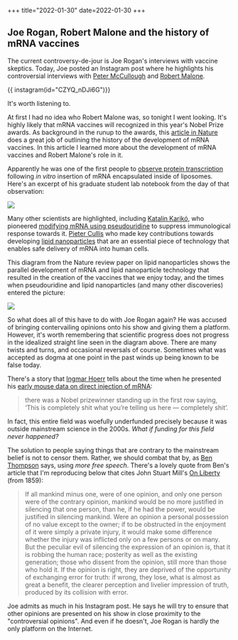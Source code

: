 +++
title="2022-01-30"
date=2022-01-30
+++

## Joe Rogan, Robert Malone and the history of mRNA vaccines

The current controversy-de-jour is Joe Rogan's interviews with vaccine
skeptics. Today, Joe posted an Instagram post where he highlights his
controversial interviews with [Peter
McCullough](https://scholar.google.com/citations?hl=en&user=LzqEaOkAAAAJ) and
[Robert Malone](https://scholar.google.com/citations?hl=en&user=Jf1bApYAAAAJ). 

{{ instagram(id="CZYQ_nDJi6G")}}

It's worth listening to.

At first I had no idea who Robert Malone was, so tonight I went looking.
It's highly likely that mRNA vaccines will recognized in this year's Nobel
Prize awards. As background in the runup to the awards, this [article in
Nature](https://www.nature.com/articles/d41586-021-02483-w) does a great job
of outlining the history of the development of mRNA vaccines. In this article
I learned more about the development of mRNA vaccines and Robert Malone's 
role in it.

Apparently he was one of the first people to [observe protein
transcription](https://www.pnas.org/content/pnas/86/16/6077.full.pdf)
following _in vitro_ insertion of mRNA encapsulated inside of liposomes.
Here's an excerpt of his graduate student lab notebook from the day of that
observation: 

![](2022-01-30/2022-01-30-22-25-42.png)

Many other scientists are highlighted, including [Katalin
Karikó](https://scholar.google.com/citations?user=PS_CX0AAAAAJ&hl=en), who
pioneered [modifying mRNA using
pseudouridine](https://www.sciencedirect.com/science/article/pii/S1074761305002116)
to suppress immunological response towards it. [Pieter
Cullis](https://scholar.google.com/citations?user=ANV63uwAAAAJ&hl=en) who made
key contributions towards developing [lipid
nanoparticles](https://www.nature.com/articles/s41578-021-00358-0) that are an
essential piece of technology that enables safe delivery of mRNA into human
cells. 

This diagram from the Nature review paper on lipid nanoparticles shows the
parallel development of mRNA and lipid nanoparticle technology that resulted
in the creation of the vaccines that we enjoy today, and the times when
pseudouridine and lipid nanoparticles (and many other discoveries) entered the
picture:

![](2022-01-30/2022-01-30-22-46-47.png)

So what does all of this have to do with Joe Rogan again? He was accused of
bringing contervailing opinions onto his show and giving them a platform.
However, it's worth remembering that scientific progress does not progress in
the idealized straight line seen in the diagram above. There are many twists
and turns, and occasional reversals of course. Sometimes what was accepted as
dogma at one point in the past winds up being known to be false today.

There's a story that [Ingmar
Hoerr](https://www.researchgate.net/profile/Ingmar-Hoerr) tells about the time
when he presented his [early mouse data on direct injection of
mRNA](https://onlinelibrary.wiley.com/doi/abs/10.1002/1521-4141(200001)30:1%3C1::AID-IMMU1%3E3.0.CO;2-%23):

> there was a Nobel prizewinner standing up in the first row saying, ‘This is
> completely shit what you’re telling us here — completely shit’.

In fact, this entire field was woefully underfunded precisely because it was
outside mainstream science in the 2000s. _What if funding for this field never 
happened?_ 

The solution to people saying things that are contrary to the mainstream
belief is not to censor them. Rather, we should combat that by, as [Ben
Thompson](https://stratechery.com/2019/tech-and-liberty/) says, using _more
free speech_. There's a lovely quote from Ben's article that I'm reproducing
below that cites John Stuart Mill's [On
Liberty](https://www.gutenberg.org/files/34901/34901-h/34901-h.htm) (from
1859):

> If all mankind minus one, were of one opinion, and only one person were of
> the contrary opinion, mankind would be no more justified in silencing that
> one person, than he, if he had the power, would be justified in silencing
> mankind. Were an opinion a personal possession of no value except to the
> owner; if to be obstructed in the enjoyment of it were simply a private
> injury, it would make some difference whether the injury was inflicted only
> on a few persons or on many. But the peculiar evil of silencing the
> expression of an opinion is, that it is robbing the human race; posterity as
> well as the existing generation; those who dissent from the opinion, still
> more than those who hold it. If the opinion is right, they are deprived of
> the opportunity of exchanging error for truth: if wrong, they lose, what is
> almost as great a benefit, the clearer perception and livelier impression of
> truth, produced by its collision with error.

Joe admits as much in his Instagram post. He says he will try to ensure that
other opinions are presented on his show in close proximity to the
"controversial opinions". And even if he doesn't, Joe Rogan is hardly the only
platform on the Internet. 